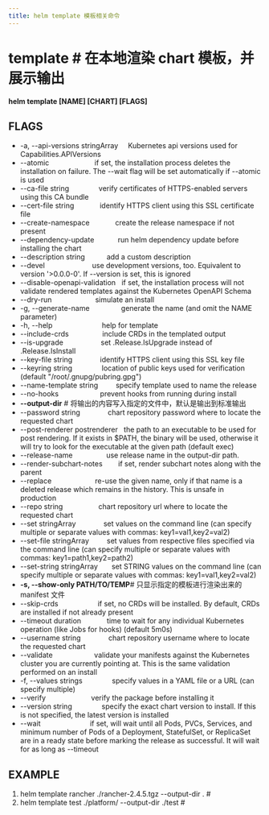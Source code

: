 ```yaml
---
title: helm template 模板相关命令
---
```


# template # 在本地渲染 chart 模板，并展示输出

**helm template \[NAME] \[CHART] \[FLAGS]**

## FLAGS

- -a, --api-versions stringArray     Kubernetes api versions used for Capabilities.APIVersions
- --atomic                       if set, the installation process deletes the installation on failure. The --wait flag will be set automatically if --atomic is used
- --ca-file string               verify certificates of HTTPS-enabled servers using this CA bundle
- --cert-file string             identify HTTPS client using this SSL certificate file
- --create-namespace             create the release namespace if not present
- --dependency-update            run helm dependency update before installing the chart
- --description string           add a custom description
- --devel                        use development versions, too. Equivalent to version '>0.0.0-0'. If --version is set, this is ignored
- --disable-openapi-validation   if set, the installation process will not validate rendered templates against the Kubernetes OpenAPI Schema
- --dry-run                      simulate an install
- -g, --generate-name                generate the name (and omit the NAME parameter)
- -h, --help                         help for template
- --include-crds                 include CRDs in the templated output
- --is-upgrade                   set .Release.IsUpgrade instead of .Release.IsInstall
- --key-file string              identify HTTPS client using this SSL key file
- --keyring string               location of public keys used for verification (default "/root/.gnupg/pubring.gpg")
- --name-template string         specify template used to name the release
- --no-hooks                     prevent hooks from running during install
- **--output-dir** # 将输出的内容写入指定的文件中，默认是输出到标准输出
- --password string              chart repository password where to locate the requested chart
- --post-renderer postrenderer   the path to an executable to be used for post rendering. If it exists in $PATH, the binary will be used, otherwise it will try to look for the executable at the given path (default exec)
- --release-name                 use release name in the output-dir path.
- --render-subchart-notes        if set, render subchart notes along with the parent
- --replace                      re-use the given name, only if that name is a deleted release which remains in the history. This is unsafe in production
- --repo string                  chart repository url where to locate the requested chart
- --set stringArray              set values on the command line (can specify multiple or separate values with commas: key1=val1,key2=val2)
- --set-file stringArray         set values from respective files specified via the command line (can specify multiple or separate values with commas: key1=path1,key2=path2)
- --set-string stringArray       set STRING values on the command line (can specify multiple or separate values with commas: key1=val1,key2=val2)
- **-s, --show-only PATH/TO/TEMP**# 只显示指定的模板进行渲染出来的 manifest 文件
- --skip-crds                    if set, no CRDs will be installed. By default, CRDs are installed if not already present
- --timeout duration             time to wait for any individual Kubernetes operation (like Jobs for hooks) (default 5m0s)
- --username string              chart repository username where to locate the requested chart
- --validate                     validate your manifests against the Kubernetes cluster you are currently pointing at. This is the same validation performed on an install
- -f, --values strings               specify values in a YAML file or a URL (can specify multiple)
- --verify                       verify the package before installing it
- --version string               specify the exact chart version to install. If this is not specified, the latest version is installed
- --wait                         if set, will wait until all Pods, PVCs, Services, and minimum number of Pods of a Deployment, StatefulSet, or ReplicaSet are in a ready state before marking the release as successful. It will wait for as long as --timeout

## EXAMPLE

1. helm template rancher ./rancher-2.4.5.tgz --output-dir . #
2. helm template test ./platform/ --output-dir ./test #
